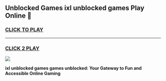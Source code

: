 
## Unblocked Games ixl unblocked games Play Online 👋
<h3>
<a href="https://news.freeplayer.one?title=ixl_unblocked_games&ref=17F">CLICK TO PLAY</a></h3>
<hr>

<h3>
<a href="https://news.freeplayer.one?title=ixl_unblocked_games&ref=17F">CLICK 2 PLAY</a>
  
</h3>

<a href="https://news.freeplayer.one?title=ixl_unblocked_games&ref=17F/"><img src="https://clearcache.store/games.png"></a>


**ixl unblocked games games unblocked: Your Gateway to Fun and Accessible Online Gaming**
